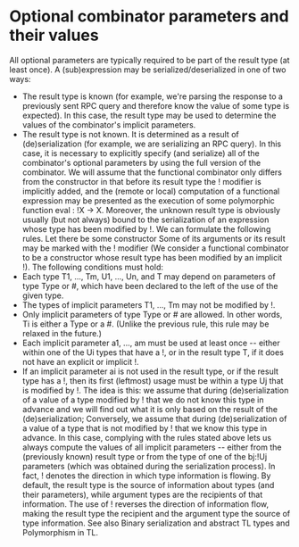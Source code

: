 # Optional combinator parameters and their values
All optional parameters are typically required to be part of the result type (at least once).
A (sub)expression may be serialized/deserialized in one of two ways:
- The result type is known (for example, we're parsing the response to a previously sent RPC query and therefore know the value of some type is expected). In this case, the result type may be used to determine the values of the combinator's implicit parameters.
- The result type is not known. It is determined as a result of (de)serialization (for example, we are serializing an RPC query). In this case, it is necessary to explicitly specify (and serialize) all of the combinator's optional parameters by using the full version of the combinator.
We will assume that the functional combinator only differs from the constructor in that before its result type the ! modifier is implicitly added, and the (remote or local) computation of a functional expression may be presented as the execution of some polymorphic function eval : !X -> X.
Moreover, the unknown result type is obviously usually (but not always) bound to the serialization of an expression whose type has been modified by !.
We can formulate the following rules. Let there be some constructor
Some of its arguments or its result may be marked with the ! modifier (We consider a functional combinator to be a constructor whose result type has been modified by an implicit !).
The following conditions must hold:
- Each type T1, ..., Tm, U1, ..., Un, and T may depend on parameters of type Type or #, which have been declared to the left of the use of the given type.
- The types of implicit parameters T1, ..., Tm may not be modified by !.
- Only implicit parameters of type Type or # are allowed. In other words, Ti is either a Type or a #. (Unlike the previous rule, this rule may be relaxed in the future.)
- Each implicit parameter a1, ..., am must be used at least once -- either within one of the Ui types that have a !, or in the result type T, if it does not have an explicit or implicit !.
- If an implicit parameter ai is not used in the result type, or if the result type has a !, then its first (leftmost) usage must be within a type Uj that is modified by !.
The idea is this: we assume that during (de)serialization of a value of a type modified by ! that we do not know this type in advance and we will find out what it is only based on the result of the (de)serialization; Conversely, we assume that during (de)serialization of a value of a type that is not modified by ! that we know this type in advance. In this case, complying with the rules stated above lets us always compute the values of all implicit parameters -- either from the (previously known) result type or from the type of one of the bj:!Uj parameters (which was obtained during the serialization process).
In fact, ! denotes the direction in which type information is flowing. By default, the result type is the source of information about types (and their parameters), while argument types are the recipients of that information. The use of ! reverses the direction of information flow, making the result type the recipient and the argument type the source of type information.
See also Binary serialization and abstract TL types and Polymorphism in TL.

